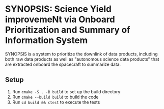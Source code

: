 SYNOPSIS: Science Yield improvemeNt via Onboard Prioritization and Summary of Information System
================================================================================================

SYNOPSIS is a system to prioritize the downlink of data products, including
both raw data products as well as "autonomous science data products" that are
extracted onboard the spacecraft to summarize data.

## Setup
1. Run `cmake -S . -B build` to set up the build directory
2. Run `cmake --build build` to build the code
3. Run `cd build && ctest` to execute the tests
